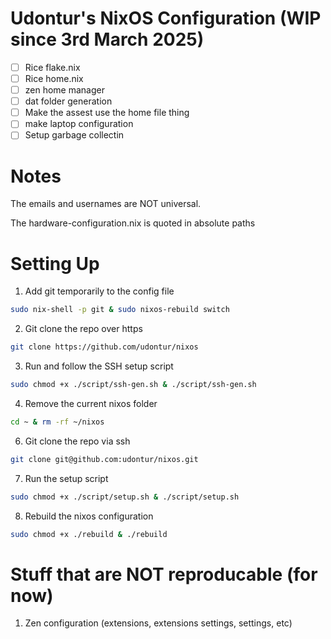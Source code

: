 # Udontur's NixOS Configuration (WIP since 3rd March 2025)
- [ ] Rice flake.nix 
- [ ] Rice home.nix
- [ ] zen home manager
- [ ] dat folder generation
- [ ] Make the assest use the home file thing
- [ ] make laptop configuration
- [ ] Setup garbage collectin

# Notes
The emails and usernames are NOT universal. 

The hardware-configuration.nix is quoted in absolute paths

# Setting Up
1. Add git temporarily to the config file
```bash
sudo nix-shell -p git & sudo nixos-rebuild switch
```
2. Git clone the repo over https
```bash
git clone https://github.com/udontur/nixos
```
3. Run and follow the SSH setup script
```bash
sudo chmod +x ./script/ssh-gen.sh & ./script/ssh-gen.sh
```
4. Remove the current nixos folder
```bash
cd ~ & rm -rf ~/nixos
```
6. Git clone the repo via ssh
```bash
git clone git@github.com:udontur/nixos.git
```
7. Run the setup script
```bash
sudo chmod +x ./script/setup.sh & ./script/setup.sh
```
8. Rebuild the nixos configuration
```bash
sudo chmod +x ./rebuild & ./rebuild
```

# Stuff that are NOT reproducable (for now)
1. Zen configuration (extensions, extensions settings, settings, etc)
